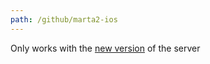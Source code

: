```yaml
---
path: /github/marta2-ios
---
```

Only works with the [new version](https://github.com/GalMunGral/marta-passenger-traffic-server) of the server 
